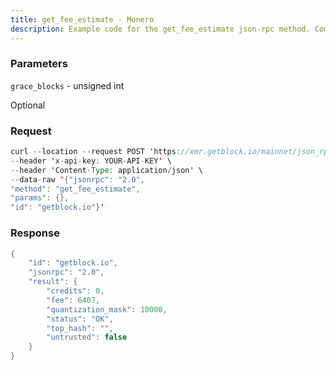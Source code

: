 ```yaml
---
title: get_fee_estimate - Monero
description: Example code for the get_fee_estimate json-rpc method. Сomplete guide on how to use get_fee_estimate json-rpc in GetBlock.io Web3 documentation.
---
```


### Parameters

`grace_blocks` - unsigned int

Optional

### Request

``` java
curl --location --request POST 'https://xmr.getblock.io/mainnet/json_rpc' \ 
--header 'x-api-key: YOUR-API-KEY' \ 
--header 'Content-Type: application/json' \ 
--data-raw '{"jsonrpc": "2.0",
"method": "get_fee_estimate",
"params": {},
"id": "getblock.io"}'
```

###  Response

``` java
{
    "id": "getblock.io",
    "jsonrpc": "2.0",
    "result": {
        "credits": 0,
        "fee": 6407,
        "quantization_mask": 10000,
        "status": "OK",
        "top_hash": "",
        "untrusted": false
    }
}
```
